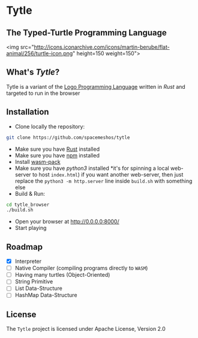 # Tytle

## The Typed-Turtle Programming Language


<img src="http://icons.iconarchive.com/icons/martin-berube/flat-animal/256/turtle-icon.png" height=150 weight=150">

## What's _Tytle_?
Tytle is a variant of the [Logo Programming Language](https://en.wikipedia.org/wiki/Logo_(programming_language)) written in *Rust* and targeted to run in the browser



## Installation
* Clone locally the repository:
```zsh
git clone https://github.com/spacemeshos/tytle
```
* Make sure you have [Rust](https://rustup.rs/) installed
* Make sure you have [npm](https://nodejs.org/) installed
* Install [wasm-pack](https://rustwasm.github.io/wasm-pack/installer/)
* Make sure you have *python3* installed *it's for spinning a local web-server to host `index.html`)
if you want another web-server, then just replace the `python3 -m http.server` line inside `build.sh` with something else
* Build & Run:

```zsh
cd tytle_browser
./build.sh
```
* Open your browser at http://0.0.0.0:8000/
* Start playing


## Roadmap
* [x] Interpreter
* [ ] Native Compiler (compiling programs directly to `WASM`)
* [ ] Having many turtles (Object-Oriented)
* [ ] String Primitive
* [ ] List Data-Structure
* [ ] HashMap Data-Structure

## License
The `Tytle` project is licensed under Apache License, Version 2.0

